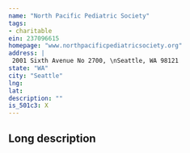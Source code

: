 ```yaml
---
name: "North Pacific Pediatric Society"
tags:
- charitable
ein: 237096615
homepage: "www.northpacificpediatricsociety.org"
address: |
 2001 Sixth Avenue No 2700, \nSeattle, WA 98121
state: "WA"
city: "Seattle"
lng: 
lat: 
description: ""
is_501c3: X
---
```


## Long description



